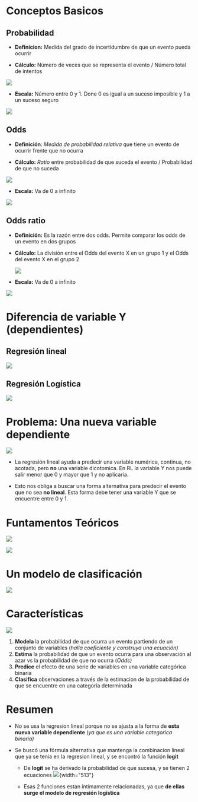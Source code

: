 # Conceptos Basicos

## Probabilidad

-   **Definicion:** Medida del grado de incertidumbre de que un evento pueda ocurrir

-   **Cálculo:** Número de veces que se representa el evento / Número total de intentos

![](calculo_prob.PNG)

-   **Escala:** Número entre 0 y 1. Done 0 es igual a un suceso imposible y 1 a un suceso seguro

![](ejemplo_prob.PNG)

## Odds

-   **Definición**: *Medida de probabilidad relativa* que tiene un evento de ocurrir frente que no ocurra

-   **Cálculo:** *Ratio* entre probabilidad de que suceda el evento / Probabilidad de que no suceda

![](calculo_odds.PNG)

-   **Escala:** Va de 0 a infinito

![](ejemplo_odds.PNG)

## Odds ratio

-   **Definición:** Es la razón entre dos odds. Permite comparar los odds de un evento en dos grupos

-   **Cálculo:** La división entre el Odds del evento X en un grupo 1 y el Odds del evento X en el grupo 2

    ![](formula_odds_ratio.PNG)

-   **Escala:** Va de 0 a infinito

![](ejemplo_odds_ratio.PNG)

# Diferencia de variable Y (dependientes)

## Regresión lineal

![](record_RL.PNG)

## Regresión Logística

![](nueva_variable_y.PNG)

# Problema: Una nueva variable dependiente

![](problem_nueva_variable_y.PNG)

-   La regresión lineal ayuda a predecir una variable numérica, continua, no acotada, pero **no** una variable dicotomica. En RL la variable Y nos puede salir menor que 0 y mayor que 1 y no aplicaría.

-   Esto nos obliga a buscar una forma alternativa para predecir el evento que no sea **no lineal**. Esta forma debe tener una variable Y que se encuentre entre 0 y 1.

# Funtamentos Teóricos

![](fund_teorico.PNG)

![](fund_teo_2.PNG)

# Un modelo de clasificación

![](modelo_clasificacion.PNG)

# Características

![](características.PNG)

1.  **Modela** la probabilidad de que ocurra un evento partiendo de un conjunto de variables (*halla coeficiente y construya una ecuación)*
2.  **Estima** la probabilidad de que un evento ocurra para una observación al azar vs la probabilidad de que no ocurra (*Odds)*
3.  **Predice** el efecto de una serie de variables en una variable categórica binaria
4.  **Clasifica** observaciones a través de la estimacion de la probabilidad de que se encuentre en una categoría determinada

# Resumen

-   No se usa la regresion lineal porque no se ajusta a la forma de **esta nueva variable dependiente** (*ya que es una variable categorica binaria)*

-   Se buscó una fórmula alternativa que mantenga la combinacion lineal que ya se tenia en la regresion lineal, y se encontró la función **logit**

    -   De **logit** se ha derivado la probabilidad de que sucesa, y se tienen 2 ecuaciones ![](características.PNG){width="513"}

    -   Esas 2 funciones estan íntimamente relacionadas, ya que **de ellas surge el modelo de regresión logística**
